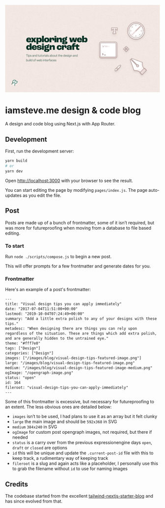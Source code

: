 ![iamsteve.me banner](/app/opengraph-image.png)

# iamsteve.me design & code blog
A design and code blog using Next.js with App Router.

## Development
First, run the development server:

```bash
yarn build
# or
yarn dev
```

Open [http://localhost:3000](http://localhost:3000) with your browser to see the result.

You can start editing the page by modifying `pages/index.js`. The page auto-updates as you edit the file.

## Post
Posts are made up of a bunch of frontmatter, some of it isn’t required, but was more for futureproofing when moving from a database to file based editing.

### To start
Run `node ./scripts/compose.js` to begin a new post.

This will offer prompts for a few frontmatter and generate dates for you.

### Frontmatter
Here's an example of a post's frontmatter:

```
---
title: "Visual design tips you can apply immediately"
date: "2017-07-04T11:51:00+00:00"
lastmod: "2019-10-04T07:24:49+00:00"
summary: "Add a little extra polish to any of your designs with these tips."
metadesc: "When designing there are things you can rely upon regardless of the situation. These are things which add extra polish, and are generally hidden to the untrained eye."
theme: "#fff7e0"
tags: ["Design"]
categories: ["Design"]
images: ["/images/blog/visual-design-tips-featured-image.png"]
large: "/images/blog/visual-design-tips-featured-image.png"
medium: "/images/blog/visual-design-tips-featured-image-medium.png"
ogImage: "/opengraph-image.png"
status: "open"
id: 164
fileroot: "visual-design-tips-you-can-apply-immediately"
---
```

Some of this frontmatter is excessive, but necessary for futureproofing to an extent. The less obvious ones are detailed below:

- `images` isn’t to be used, I had plans to use it as an array but it felt clunky
- `large` the main image and should be `592x368` in SVG
- `medium` `384x240` in SVG
- `ogImage` for custom post opengraph images, not required, but there if needed
- `status` is a carry over from the previous expressionengine days `open`, `draft` or `closed` are options
- `id` this will be unique and update the `.current-post-id` file with this to keep track, a rudimentary way of keeping track
- `fileroot` is a slug and again acts like a placeholder, I personally use this to grab the filename without `id` to use for naming images

## Credits
The codebase started from the excellent [tailwind-nextjs-starter-blog](https://github.com/timlrx/tailwind-nextjs-starter-blog) and has since evolved from that.
